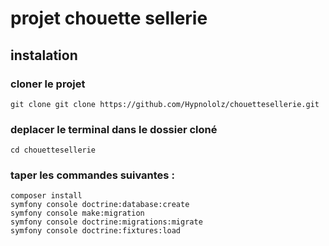 # projet chouette sellerie

## instalation

### cloner le projet

```
git clone git clone https://github.com/Hypnololz/chouettesellerie.git
```


### deplacer le terminal dans le dossier cloné

```
cd chouettesellerie
```
### taper les commandes suivantes :

```
composer install
symfony console doctrine:database:create
symfony console make:migration
symfony console doctrine:migrations:migrate
symfony console doctrine:fixtures:load
```
